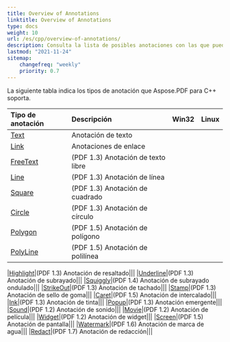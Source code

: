 ```yaml
---
title: Overview of Annotations
linktitle: Overview of Annotations
type: docs
weight: 10
url: /es/cpp/overview-of-annotations/
description: Consulta la lista de posibles anotaciones con las que puedes trabajar usando Aspose.PDF para C++.
lastmod: "2021-11-24"
sitemap:
    changefreq: "weekly"
    priority: 0.7
---
```


La siguiente tabla indica los tipos de anotación que Aspose.PDF para C++ soporta.

|**Tipo de anotación**|**Descripción**|**Win32**|**Linux**|
| :- | :- | :- | :- |
|[Text](/pdf/es/cpp/text-annotation/)|Anotación de texto|||
|[Link](/pdf/es/cpp/extra-annotations/)|Anotaciones de enlace|||
|[FreeText](/pdf/es/cpp/text-annotation/)|(PDF 1.3) Anotación de texto libre|||
|[Line](/pdf/es/cpp/figures-annotation/)|(PDF 1.3) Anotación de línea|||
|[Square](/pdf/es/cpp/figures-annotation/)|(PDF 1.3) Anotación de cuadrado|||
|[Circle](/pdf/es/cpp/figures-annotation/)|(PDF 1.3) Anotación de círculo|||
|[Polygon](/pdf/es/cpp/figures-annotation/)|(PDF 1.5) Anotación de polígono|||
|[PolyLine](/pdf/es/cpp/figures-annotation/)|(PDF 1.5) Anotación de polilínea|||

|[Highlight](/pdf/es/cpp/highlights-annotation/)|(PDF 1.3) Anotación de resaltado|||
|[Underline](/pdf/es/cpp/highlights-annotation/)|(PDF 1.3) Anotación de subrayado|||
|[Squiggly](/cpp/highlights-annotation/)|(PDF 1.4) Anotación de subrayado ondulado|||
|[StrikeOut](/pdf/es/cpp/highlights-annotation/)|(PDF 1.3) Anotación de tachado|||
|[Stamp](/pdf/es/cpp/stamping/)|(PDF 1.3) Anotación de sello de goma|||
|[Caret](/pdf/es/cpp/extra-annotations/)|(PDF 1.5) Anotación de intercalado|||
|[Ink](/pdf/es/cpp/figures-annotation/)|(PDF 1.3) Anotación de tinta|||
|[Popup](/pdf/es/cpp/text-annotation/)|(PDF 1.3) Anotación emergente|||
|[Sound](/pdf/es/cpp/multimedia-annotation/)|(PDF 1.2) Anotación de sonido|||
|[Movie](/pdf/es/cpp/multimedia-annotation/)|(PDF 1.2) Anotación de película|||
|[Widget](/pdf/es/cpp/multimedia-annotation/)|(PDF 1.2) Anotación de widget|||
|[Screen](/pdf/es/cpp/multimedia-annotation/)|(PDF 1.5) Anotación de pantalla|||
|[Watermark](/pdf/es/cpp/sticky-annotations/)|(PDF 1.6) Anotación de marca de agua|||
|[Redact](/pdf/es/cpp/extra-annotations/)|(PDF 1.7) Anotación de redacción|||